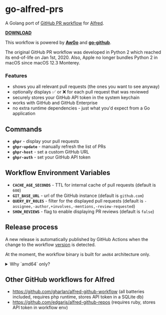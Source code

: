 # go-alfred-prs

A Golang port of [GitHub PR workflow][1] for [Alfred][2].

**[DOWNLOAD][3]**

This workflow is powered by **[AwGo][4]** and **[go-github][5]**.

The original GitHub PR workflow was developed in Python 2 which reached its end-of-life on Jan 1st, 2020.
Also, Apple no longer bundles Python 2 in macOS since macOS 12.3 Monterey.

### Features
* shows you all relevant pull requests (the ones you want to see anyway)
* optionally displays ✅ or ❌ for each pull request that was reviewed
* securely stores your GitHub API token in the system keychain
* works with GitHub and GitHub Enterprise
* no extra runtime dependencies - just what you'd expect from a Go application

## Commands
* **`ghpr`** - display your pull requests
* **`ghpr-update`** - manually refresh the list of PRs
* **`ghpr-host`** - set a custom GitHub URL
* **`ghpr-auth`** - set your GitHub API token

## Workflow Environment Variables
- **`CACHE_AGE_SECONDS`** - TTL for internal cache of pull requests (default is `600`)
- **`GIT_BASE_URL`** - url of the GitHub instance (default is `github.com`)
- **`QUERY_BY_ROLES`** - filter for the displayed pull requests (default is `-assignee,-author,+involves,-mentions,-review-requested`)
- **`SHOW_REVIEWS`** - flag to enable displaying PR reviews (default is `false`)

## Release process
A new release is automatically published by GitHub Actions when the change to the workflow [version](version) is detected.

At the moment, the workflow binary is built for `amd64` architecture only.

<details>
<summary>Why `amd64` only?</summary>

While it is possible to compile the workflow for `amd64` and `arm64`, and merge the two into a universal binary, - doing so would double the size of the executable.

And anyway, Mac computers with Apple silicon can run `amd64` executables seamlessly using [Rosetta][6].

To install Rosetta for the first time on a Mac with Apple silicon, run the command below:

    $ softwareupdate --install-rosetta

</details>

## Other GitHub workflows for Alfred
* https://github.com/gharlan/alfred-github-workflow (all batteries included, requires php runtime, stores API token in a SQLite db)
* https://github.com/edgarjs/alfred-github-repos (requires ruby, stores API token in workflow env)


[1]: https://github.com/renuo/alfred-pr-workflow
[2]: https://alfredapp.com
[3]: https://github.com/AndreyBozhko/go-alfred-prs/releases
[4]: https://github.com/deanishe/awgo
[5]: https://github.com/google/go-github
[6]: https://en.wikipedia.org/wiki/Rosetta_(software)
